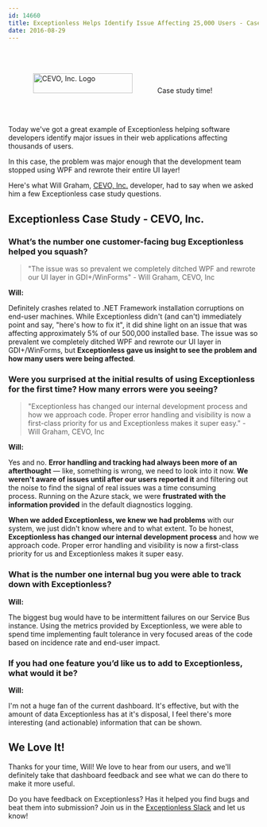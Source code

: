 ```yaml
---
id: 14660
title: Exceptionless Helps Identify Issue Affecting 25,000 Users - Case Study
date: 2016-08-29
---
```

<img loading="lazy" class="alignright size-medium wp-image-14664" style="margin: 50px;" src="/assets/img/news/cevo-logo-300x60.png" alt="CEVO, Inc. Logo" width="200" height="40" data-id="14664" srcset="/assets/cevo-logo-300x60.png 300w, /assets/cevo-logo.png 584w" sizes="(max-width: 200px) 100vw, 200px" />Case study time!

Today we've got a great example of Exceptionless helping software developers identify major issues in their web applications affecting thousands of users.

In this case, the problem was major enough that the development team stopped using WPF and rewrote their entire UI layer!

Here's what Will Graham, [CEVO, Inc.](http://cevo.com/) developer, had to say when we asked him a few Exceptionless case study questions.<!--more-->

## Exceptionless Case Study - CEVO, Inc.

### What’s the number one customer-facing bug Exceptionless helped you squash?

> "The issue was so prevalent we completely ditched WPF and rewrote our UI layer in GDI+/WinForms" - Will Graham, CEVO, Inc

**Will:**

Definitely crashes related to .NET Framework installation corruptions on end-user machines. While Exceptionless didn't (and can't) immediately point and say, "here's how to fix it", it did shine light on an issue that was affecting approximately 5% of our 500,000 installed base. The issue was so prevalent we completely ditched WPF and rewrote our UI layer in GDI+/WinForms, but **Exceptionless gave us insight to see the problem and how many users were being affected**.

### Were you surprised at the initial results of using Exceptionless for the first time? How many errors were you seeing?

> "Exceptionless has changed our internal development process and how we approach code. Proper error handling and visibility is now a first-class priority for us and Exceptionless makes it super easy." - Will Graham, CEVO, Inc

**Will:**

Yes and no. **Error handling and tracking had always been more of an afterthought** &#8212; like, something is wrong, we need to look into it now. **We weren't aware of issues until after our users reported it** and filtering out the noise to find the signal of real issues was a time consuming process. Running on the Azure stack, we were **frustrated with the information provided** in the default diagnostics logging.

**When we added Exceptionless, we knew we had problems** with our system, we just didn't know where and to what extent. To be honest, **Exceptionless has changed our internal development process** and how we approach code. Proper error handling and visibility is now a first-class priority for us and Exceptionless makes it super easy.

### What is the number one internal bug you were able to track down with Exceptionless?

**Will:**

The biggest bug would have to be intermittent failures on our Service Bus instance. Using the metrics provided by Exceptionless, we were able to spend time implementing fault tolerance in very focused areas of the code based on incidence rate and end-user impact.

### If you had one feature you’d like us to add to Exceptionless, what would it be?

**Will:**

I'm not a huge fan of the current dashboard. It's effective, but with the amount of data Exceptionless has at it's disposal, I feel there's more interesting (and actionable) information that can be shown.

## We Love It!

Thanks for your time, Will! We love to hear from our users, and we'll definitely take that dashboard feedback and see what we can do there to make it more useful.

Do you have feedback on Exceptionless? Has it helped you find bugs and beat them into submission? Join us in the [Exceptionless Slack](https://exceptionless.slack.com) and let us know!
